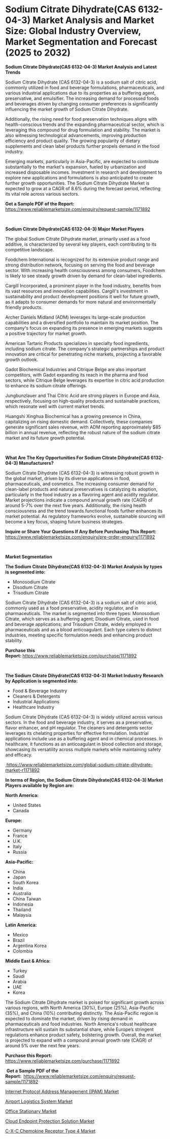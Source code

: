 <p><h1>Sodium Citrate Dihydrate(CAS 6132-04-3) Market Analysis and Market Size: Global Industry Overview, Market Segmentation and Forecast (2025 to 2032)</h1></p><p><strong>Sodium Citrate Dihydrate(CAS 6132-04-3) Market Analysis and Latest Trends</strong></p>
<p><p>Sodium Citrate Dihydrate (CAS 6132-04-3) is a sodium salt of citric acid, commonly utilized in food and beverage formulations, pharmaceuticals, and various industrial applications due to its properties as a buffering agent, preservative, and emulsifier. The increasing demand for processed foods and beverages driven by changing consumer preferences is significantly influencing the market growth of Sodium Citrate Dihydrate.</p><p>Additionally, the rising need for food preservation techniques aligns with health-conscious trends and the expanding pharmaceutical sector, which is leveraging this compound for drug formulation and stability. The market is also witnessing technological advancements, improving production efficiency and product quality. The growing popularity of dietary supplements and clean label products further propels demand in the food industry.</p><p>Emerging markets, particularly in Asia-Pacific, are expected to contribute substantially to the market's expansion, fueled by urbanization and increased disposable incomes. Investment in research and development to explore new applications and formulations is also anticipated to create further growth opportunities. The Sodium Citrate Dihydrate Market is expected to grow at a CAGR of 8.6% during the forecast period, reflecting its vital role across various sectors.</p></p>
<p><strong>Get a Sample PDF of the Report:&nbsp;</strong> <a href="https://www.reliablemarketsize.com/enquiry/request-sample/1171892?utm_campaign=2218&utm_medium=2&utm_source=Github&utm_content=ia&utm_term=02022025&utm_id=sodium-citrate-dihydratecas-6132-04-3">https://www.reliablemarketsize.com/enquiry/request-sample/1171892</a></p>
<p>&nbsp;</p>
<p><strong>Sodium Citrate Dihydrate(CAS 6132-04-3) Major Market Players</strong></p>
<p><p>The global Sodium Citrate Dihydrate market, primarily used as a food additive, is characterized by several key players, each contributing to its competitive landscape. </p><p>Foodchem International is recognized for its extensive product range and strong distribution network, focusing on serving the food and beverage sector. With increasing health consciousness among consumers, Foodchem is likely to see steady growth driven by demand for clean-label ingredients.</p><p>Cargill Incorporated, a prominent player in the food industry, benefits from its vast resources and innovation capabilities. Cargill's investment in sustainability and product development positions it well for future growth, as it adapts to consumer demands for more natural and environmentally friendly products.</p><p>Archer Daniels Midland (ADM) leverages its large-scale production capabilities and a diversified portfolio to maintain its market position. The company's focus on expanding its presence in emerging markets suggests a positive trajectory for market growth.</p><p>American Tartaric Products specializes in specialty food ingredients, including sodium citrate. The company's strategic partnerships and product innovation are critical for penetrating niche markets, projecting a favorable growth outlook.</p><p>Gadot Biochemical Industries and Citrique Belge are also important competitors, with Gadot expanding its reach in the pharma and food sectors, while Citrique Belge leverages its expertise in citric acid production to enhance its sodium citrate offerings.</p><p>Jungbunzlauer and Thai Citric Acid are strong players in Europe and Asia, respectively, focusing on high-quality products and sustainable practices, which resonate well with current market trends. </p><p>Huangshi Xinghua Biochemical has a growing presence in China, capitalizing on rising domestic demand. Collectively, these companies generate significant sales revenue, with ADM reporting approximately $85 billion in annual revenue, reflecting the robust nature of the sodium citrate market and its future growth potential.</p></p>
<p>&nbsp;</p>
<p><strong>What Are The Key Opportunities For Sodium Citrate Dihydrate(CAS 6132-04-3) Manufacturers?</strong></p>
<p><p>Sodium Citrate Dihydrate (CAS 6132-04-3) is witnessing robust growth in the global market, driven by its diverse applications in food, pharmaceuticals, and cosmetics. The increasing consumer demand for clean-label products and natural preservatives is catalyzing its adoption, particularly in the food industry as a flavoring agent and acidity regulator. Market projections indicate a compound annual growth rate (CAGR) of around 5-7% over the next five years. Additionally, the rising health consciousness and the trend towards functional foods further enhances its market potential. As regulatory frameworks evolve, sustainable sourcing will become a key focus, shaping future business strategies.</p></p>
<p><strong>Inquire or Share Your Questions If Any Before Purchasing This Report:</strong> <a href="https://www.reliablemarketsize.com/enquiry/pre-order-enquiry/1171892?utm_campaign=2218&utm_medium=2&utm_source=Github&utm_content=ia&utm_term=02022025&utm_id=sodium-citrate-dihydratecas-6132-04-3">https://www.reliablemarketsize.com/enquiry/pre-order-enquiry/1171892</a></p>
<p>&nbsp;</p>
<p><strong>Market Segmentation</strong></p>
<p><strong>The Sodium Citrate Dihydrate(CAS 6132-04-3) Market Analysis by types is segmented into:</strong></p>
<p><ul><li>Monosodium Citrate</li><li>Disodium Citrate</li><li>Trisodium Citrate</li></ul></p>
<p><p>Sodium Citrate Dihydrate (CAS 6132-04-3) is a sodium salt of citric acid, commonly used as a food preservative, acidity regulator, and in pharmaceuticals. The market is segmented into three types: Monosodium Citrate, which serves as a buffering agent; Disodium Citrate, used in food and beverage applications; and Trisodium Citrate, widely employed in pharmaceuticals and as a blood anticoagulant. Each type caters to distinct industries, meeting specific formulation needs and enhancing product stability.</p></p>
<p><strong>Purchase this Report:&nbsp;</strong><a href="https://www.reliablemarketsize.com/purchase/1171892?utm_campaign=2218&utm_medium=2&utm_source=Github&utm_content=ia&utm_term=02022025&utm_id=sodium-citrate-dihydratecas-6132-04-3">https://www.reliablemarketsize.com/purchase/1171892</a></p>
<p>&nbsp;</p>
<p><strong>The Sodium Citrate Dihydrate(CAS 6132-04-3) Market Industry Research by Application is segmented into:</strong></p>
<p><ul><li>Food & Beverage Industry</li><li>Cleaners & Detergents</li><li>Industrial Applications</li><li>Healthcare Industry</li></ul></p>
<p><p>Sodium Citrate Dihydrate (CAS 6132-04-3) is widely utilized across various sectors. In the food and beverage industry, it serves as a preservative, flavor enhancer, and pH regulator. The cleaners and detergents sector leverages its chelating properties for effective formulation. Industrial applications include use as a buffering agent and in chemical processes. In healthcare, it functions as an anticoagulant in blood collection and storage, showcasing its versatility across multiple markets while maintaining safety and efficacy.</p></p>
<p><a href="https://www.reliablemarketsize.com/global-sodium-citrate-dihydrate-market-r1171892?utm_campaign=2218&utm_medium=2&utm_source=Github&utm_content=ia&utm_term=02022025&utm_id=sodium-citrate-dihydratecas-6132-04-3">&nbsp;https://www.reliablemarketsize.com/global-sodium-citrate-dihydrate-market-r1171892</a></p>
<p><strong>In terms of Region, the Sodium Citrate Dihydrate(CAS 6132-04-3) Market Players available by Region are:</strong></p>
<p>
    <p> <strong> North America: </strong>
        <ul>
            <li>United States</li>
            <li>Canada</li>
        </ul>
        </p> 
    <p> <strong> Europe: </strong>
        <ul>
            <li>Germany</li>
            <li>France</li>
            <li>U.K.</li>
            <li>Italy</li>
            <li>Russia</li>
        </ul>
        </p> 
    <p> <strong> Asia-Pacific: </strong>
        <ul>
            <li>China</li>
            <li>Japan</li>
            <li>South Korea</li>
            <li>India</li>
            <li>Australia</li>
            <li>China Taiwan</li>
            <li>Indonesia</li>
            <li>Thailand</li>
            <li>Malaysia</li>
        </ul>
        </p> 
    <p> <strong> Latin America: </strong>
        <ul>
            <li>Mexico</li>
            <li>Brazil</li>
            <li>Argentina Korea</li>
            <li>Colombia</li>
        </ul>
        </p> 
    <p> <strong> Middle East & Africa: </strong>
        <ul>
            <li>Turkey</li>
            <li>Saudi</li>
            <li>Arabia</li>
            <li>UAE</li>
            <li>Korea</li>
        </ul>
    </p>
    </p>
<p><p>The Sodium Citrate Dihydrate market is poised for significant growth across various regions, with North America (30%), Europe (25%), Asia-Pacific (35%), and China (10%) contributing distinctly. The Asia-Pacific region is expected to dominate the market, driven by rising demand in pharmaceuticals and food industries. North America's robust healthcare infrastructure will sustain its substantial share, while Europe’s stringent regulations enhance product safety, bolstering growth. Overall, the market is projected to expand with a compound annual growth rate (CAGR) of around 5% over the next few years.</p></p>
<p><strong>Purchase this Report: </strong><a href="https://www.reliablemarketsize.com/purchase/1171892?utm_campaign=2218&utm_medium=2&utm_source=Github&utm_content=ia&utm_term=02022025&utm_id=sodium-citrate-dihydratecas-6132-04-3">https://www.reliablemarketsize.com/purchase/1171892</a></p>
<p>&nbsp;<strong>Get a Sample PDF of the Report:&nbsp;&nbsp;</strong><a href="https://www.reliablemarketsize.com/enquiry/request-sample/1171892?utm_campaign=2218&utm_medium=2&utm_source=Github&utm_content=ia&utm_term=02022025&utm_id=sodium-citrate-dihydratecas-6132-04-3">https://www.reliablemarketsize.com/enquiry/request-sample/1171892</a></p>
<p><strong></strong></p>
<p><p><a href="https://www.linkedin.com/pulse/amacro-overview-forecast-cagr-8-internet-protocol-address-management-yvdzc?utm_campaign=2218&utm_medium=2&utm_source=Github&utm_content=ia&utm_term=02022025&utm_id=sodium-citrate-dihydratecas-6132-04-3">Internet Protocol Address Management (IPAM) Market</a></p><p><a href="https://www.linkedin.com/pulse/significant-growth-anticipated-airport-logistics-system-8gfyf?utm_campaign=2218&utm_medium=2&utm_source=Github&utm_content=ia&utm_term=02022025&utm_id=sodium-citrate-dihydratecas-6132-04-3">Airport Logistics System Market</a></p><p><a href="https://www.linkedin.com/pulse/office-stationary-market-size-analysis-2025-2032-sustained-rvb2c?utm_campaign=2218&utm_medium=2&utm_source=Github&utm_content=ia&utm_term=02022025&utm_id=sodium-citrate-dihydratecas-6132-04-3">Office Stationary Market</a></p><p><a href="https://www.linkedin.com/pulse/cloud-endpoint-protection-solution-market-outlook-projected-43-rdagf?utm_campaign=2218&utm_medium=2&utm_source=Github&utm_content=ia&utm_term=02022025&utm_id=sodium-citrate-dihydratecas-6132-04-3">Cloud Endpoint Protection Solution Market</a></p><p><a href="https://www.linkedin.com/pulse/c-x-c-chemokine-receptor-type-4-market-trends-report-examining-dsxke?utm_campaign=2218&utm_medium=2&utm_source=Github&utm_content=ia&utm_term=02022025&utm_id=sodium-citrate-dihydratecas-6132-04-3">C-X-C Chemokine Receptor Type 4 Market</a></p></p>